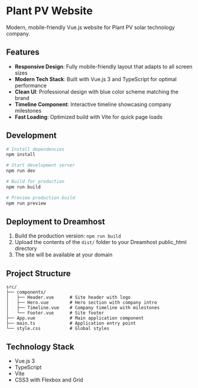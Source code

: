 # Plant PV Website

Modern, mobile-friendly Vue.js website for Plant PV solar technology company.

## Features

- **Responsive Design**: Fully mobile-friendly layout that adapts to all screen sizes
- **Modern Tech Stack**: Built with Vue.js 3 and TypeScript for optimal performance
- **Clean UI**: Professional design with blue color scheme matching the brand
- **Timeline Component**: Interactive timeline showcasing company milestones
- **Fast Loading**: Optimized build with Vite for quick page loads

## Development

```bash
# Install dependencies
npm install

# Start development server
npm run dev

# Build for production
npm run build

# Preview production build
npm run preview
```

## Deployment to Dreamhost

1. Build the production version: `npm run build`
2. Upload the contents of the `dist/` folder to your Dreamhost public_html directory
3. The site will be available at your domain

## Project Structure

```
src/
├── components/
│   ├── Header.vue      # Site header with logo
│   ├── Hero.vue        # Hero section with company intro
│   ├── Timeline.vue    # Company timeline with milestones
│   └── Footer.vue      # Site footer
├── App.vue             # Main application component
├── main.ts             # Application entry point
└── style.css           # Global styles
```

## Technology Stack

- Vue.js 3
- TypeScript
- Vite
- CSS3 with Flexbox and Grid
